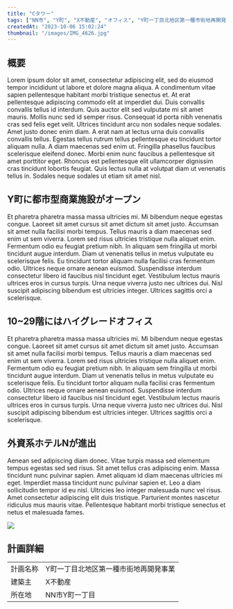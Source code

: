 ```yaml
---
title: "Cタワー"
tags: ["NN市", "Y町", "X不動産", "オフィス", "Y町一丁目北地区第一種市街地再開発事業", "ホテル", "ハイグレードオフィス", "商業施設"]
createdAt: "2023-10-06 15:02:24"
thumbnail: "/images/IMG_4626.jpg"
---
```


## 概要
Lorem ipsum dolor sit amet, consectetur adipiscing elit, sed do eiusmod tempor incididunt ut labore et dolore magna aliqua. A condimentum vitae sapien pellentesque habitant morbi tristique senectus et. At erat pellentesque adipiscing commodo elit at imperdiet dui. Duis convallis convallis tellus id interdum. Quis auctor elit sed vulputate mi sit amet mauris. Mollis nunc sed id semper risus. Consequat id porta nibh venenatis cras sed felis eget velit. Ultrices tincidunt arcu non sodales neque sodales. Amet justo donec enim diam. A erat nam at lectus urna duis convallis convallis tellus. Egestas tellus rutrum tellus pellentesque eu tincidunt tortor aliquam nulla. A diam maecenas sed enim ut. Fringilla phasellus faucibus scelerisque eleifend donec. Morbi enim nunc faucibus a pellentesque sit amet porttitor eget. Rhoncus est pellentesque elit ullamcorper dignissim cras tincidunt lobortis feugiat. Quis lectus nulla at volutpat diam ut venenatis tellus in. Sodales neque sodales ut etiam sit amet nisl.

## Y町に都市型商業施設がオープン
Et pharetra pharetra massa massa ultricies mi. Mi bibendum neque egestas congue. Laoreet sit amet cursus sit amet dictum sit amet justo. Accumsan sit amet nulla facilisi morbi tempus. Tellus mauris a diam maecenas sed enim ut sem viverra. Lorem sed risus ultricies tristique nulla aliquet enim. Fermentum odio eu feugiat pretium nibh. In aliquam sem fringilla ut morbi tincidunt augue interdum. Diam ut venenatis tellus in metus vulputate eu scelerisque felis. Eu tincidunt tortor aliquam nulla facilisi cras fermentum odio. Ultrices neque ornare aenean euismod. Suspendisse interdum consectetur libero id faucibus nisl tincidunt eget. Vestibulum lectus mauris ultrices eros in cursus turpis. Urna neque viverra justo nec ultrices dui. Nisl suscipit adipiscing bibendum est ultricies integer. Ultrices sagittis orci a scelerisque.

## 10~29階にはハイグレードオフィス
Et pharetra pharetra massa massa ultricies mi. Mi bibendum neque egestas congue. Laoreet sit amet cursus sit amet dictum sit amet justo. Accumsan sit amet nulla facilisi morbi tempus. Tellus mauris a diam maecenas sed enim ut sem viverra. Lorem sed risus ultricies tristique nulla aliquet enim. Fermentum odio eu feugiat pretium nibh. In aliquam sem fringilla ut morbi tincidunt augue interdum. Diam ut venenatis tellus in metus vulputate eu scelerisque felis. Eu tincidunt tortor aliquam nulla facilisi cras fermentum odio. Ultrices neque ornare aenean euismod. Suspendisse interdum consectetur libero id faucibus nisl tincidunt eget. Vestibulum lectus mauris ultrices eros in cursus turpis. Urna neque viverra justo nec ultrices dui. Nisl suscipit adipiscing bibendum est ultricies integer. Ultrices sagittis orci a scelerisque.

## 外資系ホテルNが進出
Aenean sed adipiscing diam donec. Vitae turpis massa sed elementum tempus egestas sed sed risus. Sit amet tellus cras adipiscing enim. Massa tincidunt nunc pulvinar sapien. Amet aliquam id diam maecenas ultricies mi eget. Imperdiet massa tincidunt nunc pulvinar sapien et. Leo a diam sollicitudin tempor id eu nisl. Ultricies leo integer malesuada nunc vel risus. Amet consectetur adipiscing elit duis tristique. Parturient montes nascetur ridiculus mus mauris vitae. Pellentesque habitant morbi tristique senectus et netus et malesuada fames.

![](/images/IMG_4626.jpg)

## 計画詳細
| | |
| ---- | ----
| 計画名称 | Y町一丁目北地区第一種市街地再開発事業
| 建築主 | X不動産
| 所在地 | NN市Y町一丁目